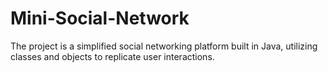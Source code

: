 # Mini-Social-Network
The project is a simplified social networking platform built in Java, utilizing classes and objects to replicate user interactions.
